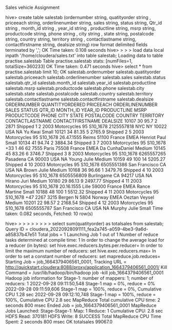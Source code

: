 Sales vehicle Assignment 

hive> create table salestab (ordernumber string, quatityorder string , priceeach string, orderlinenumber string, sales string, status string, Qtr_id string , month_id string , year_id string , productline string, msrp string, productcode string, phone string , city string , state string, postalcode string, country string, territory string , contactlastname string, contactfirstname string, dealsize string) row format delimited fields terminated by ',';
OK
Time taken: 0.108 seconds
hive>
    >
    >
    > load data local inpath '/home/cloudera/sales.txt' into table salestab;
Loading data to table practise.salestab
Table practise.salestab stats: [numFiles=1, totalSize=360233]
OK
Time taken: 0.471 seconds
hive> select * from practise.salestab limit 10;
OK
salestab.ordernumber    salestab.quatityorder   salestab.priceeach      salestab.orderlinenumber        salestab.sales  salestab.status salestab.qtr_id salestab.month_id       salestab.year_id salestab.productline    salestab.msrp   salestab.productcode    salestab.phone  salestab.city   salestab.state  salestab.postalcode     salestab.country        salestab.territory       salestab.contactlastname        salestab.contactfirstname       salestab.dealsize
ORDERNUMBER     QUANTITYORDERED PRICEEACH       ORDERLINENUMBER SALES   STATUS  QTR_ID  MONTH_ID        YEAR_ID PRODUCTLINE     MSRP    PRODUCTCODE     PHONE   CITY    STATE   POSTALCODE       COUNTRY TERRITORY       CONTACTLASTNAME CONTACTFIRSTNAME        DEALSIZE
10107   30      95.7    2       2871    Shipped 1       2       2003    Motorcycles     95      S10_1678        2125557818      NYC     NY      10022   USA     NA      Yu      Kwai    Small
10121   34      81.35   5       2765.9  Shipped 2       5       2003    Motorcycles     95      S10_1678        26.47.1555      Reims           51100   France  EMEA    Henriot Paul    Small
10134   41      94.74   2       3884.34 Shipped 3       7       2003    Motorcycles     95      S10_1678        +33 1 46 62 7555        Paris           75508   France  EMEA    Da CunhaDaniel   Medium
10145   45      83.26   6       3746.7  Shipped 3       8       2003    Motorcycles     95      S10_1678        6265557265      Pasadena        CA      90003   USA     NA      Young   Julie    Medium
10159   49      100     14      5205.27 Shipped 4       10      2003    Motorcycles     95      S10_1678        6505551386      San Francisco   CA              USA     NA      Brown   Julie    Medium
10168   36      96.66   1       3479.76 Shipped 4       10      2003    Motorcycles     95      S10_1678        6505556809      Burlingame      CA      94217   USA     NA      Hirano  Juri     Medium
10180   29      86.13   9       2497.77 Shipped 4       11      2003    Motorcycles     95      S10_1678        20.16.1555      Lille           59000   France  EMEA    Rance   Martine Small
10188   48      100     1       5512.32 Shipped 4       11      2003    Motorcycles     95      S10_1678        +47 2267 3215   Bergen          N 5804  Norway  EMEA    Oeztan  Veysel  Medium
10201   22      98.57   2       2168.54 Shipped 4       12      2003    Motorcycles     95      S10_1678        6505555787      San Francisco   CA              USA     NA      Murphy  Julie    Small
Time taken: 0.082 seconds, Fetched: 10 row(s)

hive>
    >
    >
    >
    >
    >
    >
    >
    > select sum(quatityorder) as totalsales from salestab;
Query ID = cloudera_20220928091111_fea2a745-a059-4be3-9a6d-a85837b47e51
Total jobs = 1
Launching Job 1 out of 1
Number of reduce tasks determined at compile time: 1
In order to change the average load for a reducer (in bytes):
  set hive.exec.reducers.bytes.per.reducer=<number>
In order to limit the maximum number of reducers:
  set hive.exec.reducers.max=<number>
In order to set a constant number of reducers:
  set mapreduce.job.reduces=<number>
Starting Job = job_1664379406561_0001, Tracking URL = http://quickstart.cloudera:8088/proxy/application_1664379406561_0001/
Kill Command = /usr/lib/hadoop/bin/hadoop job  -kill job_1664379406561_0001
Hadoop job information for Stage-1: number of mappers: 1; number of reducers: 1
2022-09-28 09:11:50,548 Stage-1 map = 0%,  reduce = 0%
2022-09-28 09:11:59,606 Stage-1 map = 100%,  reduce = 0%, Cumulative CPU 1.28 sec
2022-09-28 09:12:10,748 Stage-1 map = 100%,  reduce = 100%, Cumulative CPU 2.8 sec
MapReduce Total cumulative CPU time: 2 seconds 800 msec
Ended Job = job_1664379406561_0001
MapReduce Jobs Launched:
Stage-Stage-1: Map: 1  Reduce: 1   Cumulative CPU: 2.8 sec   HDFS Read: 370181 HDFS Write: 8 SUCCESS
Total MapReduce CPU Time Spent: 2 seconds 800 msec
OK
totalsales
99067.0
